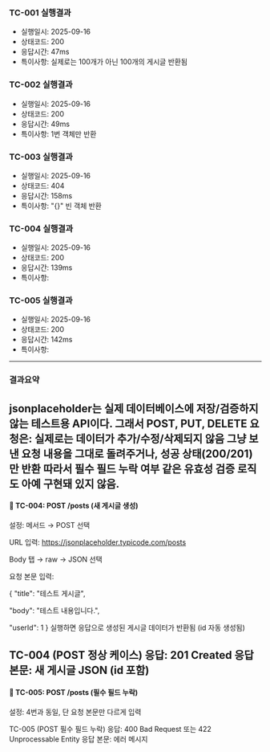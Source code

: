 ### TC-001 실행결과
- 실행일시: 2025-09-16
- 상태코드: 200
- 응답시간: 47ms
- 특이사항: 실제로는 100개가 아닌 100개의 게시글 반환됨

### TC-002 실행결과
- 실행일시: 2025-09-16
- 상태코드: 200
- 응답시간: 49ms
- 특이사항: 1번 객체만 반환

### TC-003 실행결과
- 실행일시: 2025-09-16
- 상태코드: 404
- 응답시간: 158ms
- 특이사항: "{}" 빈 객체 반환

### TC-004 실행결과
- 실행일시: 2025-09-16
- 상태코드: 200
- 응답시간: 139ms
- 특이사항: 

### TC-005 실행결과
- 실행일시: 2025-09-16
- 상태코드: 200
- 응답시간: 142ms
- 특이사항:


---
### 결과요약
jsonplaceholder는 실제 데이터베이스에 저장/검증하지 않는 테스트용 API이다.
그래서 POST, PUT, DELETE 요청은:
실제로는 데이터가 추가/수정/삭제되지 않음
그냥 보낸 요청 내용을 그대로 돌려주거나, 성공 상태(200/201)만 반환
따라서 필수 필드 누락 여부 같은 유효성 검증 로직도 아예 구현돼 있지 않음.
---

#### 🔹 TC-004: POST /posts (새 게시글 생성)

설정:
메서드 → POST 선택

URL 입력:
https://jsonplaceholder.typicode.com/posts

Body 탭 → raw → JSON 선택

요청 본문 입력:

{
"title": "테스트 게시글",

  "body": "테스트 내용입니다.",

  "userId": 1
}
실행하면 응답으로 생성된 게시글 데이터가 반환됨 (id 자동 생성됨)

TC-004 (POST 정상 케이스)
응답: 201 Created
응답 본문: 새 게시글 JSON (id 포함)
----

#### 🔹 TC-005: POST /posts (필수 필드 누락)
설정: 4번과 동일, 단 요청 본문만 다르게 입력

TC-005 (POST 필수 필드 누락)
응답: 400 Bad Request 또는 422 Unprocessable Entity
응답 본문: 에러 메시지





